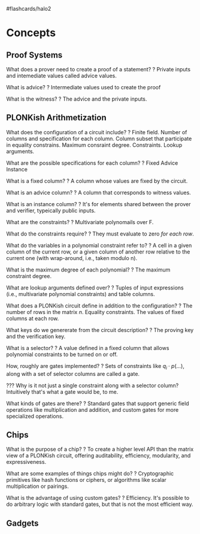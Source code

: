 #flashcards/halo2

# Concepts

## Proof Systems

What does a prover need to create a proof of a statement?
?
Private inputs and intemediate values called advice values.
<!--SR:2022-07-27,4,250-->

What is advice?
?
Intermediate values used to create the proof
<!--SR:2022-07-26,3,250-->

What is the witness?
?
The advice and the private inputs.
<!--SR:2022-08-07,13,270-->

## PLONKish Arithmetization

What does the configuration of a circuit include?
?
Finite field.
Number of columns and specification for each column.
Column subset that participate in equality constrains.
Maximum consraint degree.
Constraints.
Lookup arguments.
<!--SR:2022-07-26,1,190-->

What are the possible specifications for each column?
?
Fixed
Advice
Instance
<!--SR:2022-08-01,7,230-->

What is a fixed column?
?
A column whose values are fixed by the circuit.
<!--SR:2022-07-27,5,270-->

What is an advice column?
?
A column that corresponds to witness values.
<!--SR:2022-07-26,3,230-->

What is an instance column?
?
It's for elements shared between the prover and verifier, typeically public inputs.
<!--SR:2022-07-26,4,250-->

What are the constraints?
?
Multivariate polynomails over F.
<!--SR:2022-08-06,12,270-->

What do the constraints require?
?
They must evaluate to zero *for each row*.
<!--SR:2022-07-30,5,230-->

What do the variables in a polynomial constraint refer to?
?
A cell in a given column of the current row, or a given column of another row relative to the current one (with wrap-around, i.e., taken modulo n).
<!--SR:2022-07-29,4,210-->

What is the maximum degree of each polynomial?
?
The maximum constraint degree.
<!--SR:2022-07-31,6,230-->

What are lookup arguments defined over?
?
Tuples of input expressions (i.e., multivariate polynomial constraints) and table columns.
<!--SR:2022-07-26,4,250-->

What does a PLONKish circuit define in addition to the configuration?
?
The number of rows in the matrix $n$.
Equality constraints.
The values of fixed columns at each row.
<!--SR:2022-07-26,1,190-->

What keys do we genererate from the circuit description?
?
The proving key and the verification key.
<!--SR:2022-07-27,5,270-->

What is a selector?
?
A value defined in a fixed column that allows polynomial constraints to be turned on or off.
<!--SR:2022-07-30,5,250-->

How, roughly are gates implemented?
?
Sets of constraints like $q_i \cdot p(...)$, along with a set of selector columns are called a gate.
<!--SR:2022-08-02,8,250-->

??? Why is it not just a single constraint along with a selector column? Intuitively that's what a gate would be, to me.

What kinds of gates are there?
?
Standard gates that support generic field operations like multiplication and addition, and custom gates for more specialized operations.
<!--SR:2022-07-27,5,270-->

## Chips

What is the purpose of a chip?
?
To create a higher level API than the matrix view of a PLONKish circuit, offering auditability, efficiency, modularity, and expressiveness.
<!--SR:2022-07-27,5,270-->

What are some examples of things chips might do?
?
Cryptographic primitives like hash functions or ciphers, or algorithms like scalar multiplication or pairings.
<!--SR:2022-07-26,4,250-->

What is the advantage of using custom gates?
?
Efficiency. It's possible to do arbitrary logic with standard gates, but that is not the most efficient way.
<!--SR:2022-07-26,4,270-->

## Gadgets